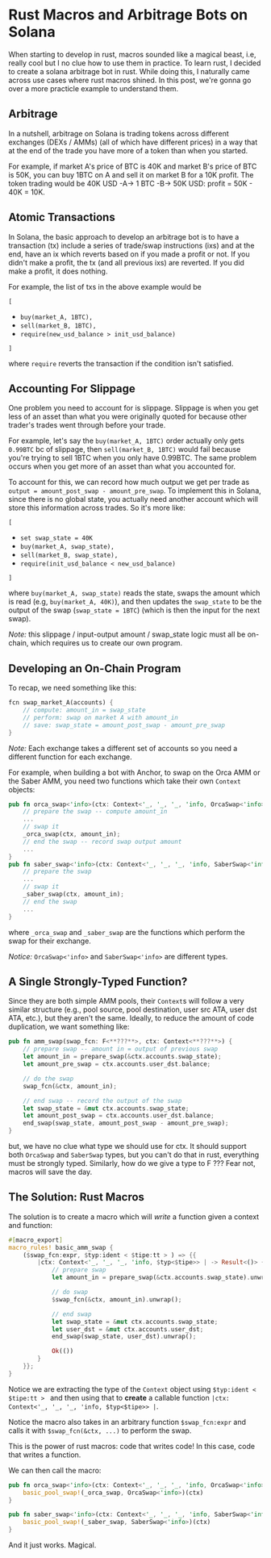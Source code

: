 # Rust Macros and Arbitrage Bots on Solana 

When starting to develop in rust, macros sounded like a magical beast, i.e, really cool but I no clue how to use them in practice. To learn rust, I decided to create a solana arbitrage bot in rust. While doing this, I naturally came across use cases where rust macros shined. In this post, we're gonna go over a more practicle example to understand them. 

## Arbitrage

In a nutshell, arbitrage on Solana is trading tokens across different exchanges (DEXs / AMMs) (all of which have different prices) in a way that at the end of the trade you have more of a token than when you started. 

For example, if market A's price of BTC is 40K and market B's price of BTC is 50K, you can buy 1BTC on A and sell it on market B for a 10K profit. The token trading would be 40K USD -A-> 1 BTC -B-> 50K USD: profit = 50K - 40K = 10K. 

## Atomic Transactions 

In Solana, the basic approach to develop an arbitrage bot is to have a transaction (tx) include a series of trade/swap instructions (ixs) and at the end, have an ix which reverts based on if you made a profit or not. If you didn't make a profit, the tx (and all previous ixs) are reverted. If you did make a profit, it does nothing. 

For example, the list of txs in the above example would be 

`[`
- `buy(market_A, 1BTC),`
- `sell(market_B, 1BTC),`
- `require(new_usd_balance > init_usd_balance)`

`]`

where `require` reverts the transaction if the condition isn't satisfied. 

## Accounting For Slippage 

One problem you need to account for is slippage. Slippage is when you get less of an asset than what you were originally quoted for because other trader's trades went through before your trade. 

For example, let's say the `buy(market_A, 1BTC)` order actually only gets `0.99BTC` bc of slippage, then `sell(market_B, 1BTC)` would fail because you're trying to sell 1BTC when you only have 0.99BTC. The same problem occurs when you get more of an asset than what you accounted for.

To account for this, we can record how much output we get per trade as `output = amount_post_swap - amount_pre_swap`. To implement this in Solana, since there is no global state, you actually need another account which will store this information across trades. So it's more like:

`[`
- `set swap_state = 40K`
- `buy(market_A, swap_state),`
- `sell(market_B, swap_state),`
- `require(init_usd_balance < new_usd_balance)`

`]`

where `buy(market_A, swap_state)` reads the state, swaps the amount which is read (e.g, `buy(market_A, 40K)`), and then updates the `swap_state` to be the output of the swap (`swap_state = 1BTC`) (which is then the input for the next swap). 

*Note:* this slippage / input-output amount / swap_state logic must all be on-chain, which requires us to create our own program. 

## Developing an On-Chain Program

To recap, we need something like this: 

```rust
fcn swap_market_A(accounts) {
    // compute: amount_in = swap_state
    // perform: swap on market A with amount_in
    // save: swap_state = amount_post_swap - amount_pre_swap
}
```

*Note:* Each exchange takes a different set of accounts so you need a different function for each exchange. 

For example, when building a bot with Anchor, to swap on the Orca AMM or the Saber AMM, you need two functions which take their own `Context` objects:

```rust 
pub fn orca_swap<'info>(ctx: Context<'_, '_, '_, 'info, OrcaSwap<'info>>) -> Result<()> {
    // prepare the swap -- compute amount_in
    ... 
    // swap it 
    _orca_swap(ctx, amount_in); 
    // end the swap -- record swap output amount 
    ... 
}
pub fn saber_swap<'info>(ctx: Context<'_, '_, '_, 'info, SaberSwap<'info>>) -> Result<()> {
    // prepare the swap 
    ... 
    // swap it 
    _saber_swap(ctx, amount_in); 
    // end the swap 
    ... 
}
```

where `_orca_swap` and `_saber_swap` are the functions which perform the swap for their exchange.

*Notice:* `OrcaSwap<'info>` and `SaberSwap<'info>` are different types. 

## A Single Strongly-Typed Function? 

Since they are both simple AMM pools, their `Context`s will follow a very similar structure (e.g., pool source, pool destination, user src ATA, user dst ATA, etc.), but they aren't the same. Ideally, to reduce the amount of code duplication, we want something like: 

```rust 
pub fn amm_swap(swap_fcn: F<**???**>, ctx: Context<**???**>) {
    // prepare swap -- amount in = output of previous swap 
    let amount_in = prepare_swap(&ctx.accounts.swap_state);
    let amount_pre_swap = ctx.accounts.user_dst.balance;

    // do the swap 
    swap_fcn(&ctx, amount_in);

    // end swap -- record the output of the swap 
    let swap_state = &mut ctx.accounts.swap_state;
    let amount_post_swap = ctx.accounts.user_dst.balance;
    end_swap(swap_state, amount_post_swap - amount_pre_swap);
}
```

but, we have no clue what type we should use for ctx. It should support both `OrcaSwap` and `SaberSwap` types, but you can't do that in rust, everything must be strongly typed. Similarly, how do we give a type to F ??? Fear not, macros will save the day. 

## The Solution: Rust Macros

The solution is to create a macro which will *write* a function given a context and function:

```rust 
#[macro_export]
macro_rules! basic_amm_swap {
    ($swap_fcn:expr, $typ:ident < $tipe:tt > ) => {{
        |ctx: Context<'_, '_, '_, 'info, $typ<$tipe>> | -> Result<()> {
            // prepare swap 
            let amount_in = prepare_swap(&ctx.accounts.swap_state).unwrap();

            // do swap 
            $swap_fcn(&ctx, amount_in).unwrap();

            // end swap 
            let swap_state = &mut ctx.accounts.swap_state;
            let user_dst = &mut ctx.accounts.user_dst;
            end_swap(swap_state, user_dst).unwrap();

            Ok(())
        }
    }};
}
```

Notice we are extracting the type of the `Context` object using `$typ:ident < $tipe:tt > ` and then using that to **create** a callable function `|ctx: Context<'_, '_, '_, 'info, $typ<$tipe>> |`.

Notice the macro also takes in an arbitrary function `$swap_fcn:expr` and calls it with `$swap_fcn(&ctx, ...)` to perform the swap.

This is the power of rust macros: code that writes code! In this case, code that writes a function. 

We can then call the macro:

```rust 
pub fn orca_swap<'info>(ctx: Context<'_, '_, '_, 'info, OrcaSwap<'info>>) -> Result<()> {
    basic_pool_swap!(_orca_swap, OrcaSwap<'info>)(ctx)
}

pub fn saber_swap<'info>(ctx: Context<'_, '_, '_, 'info, SaberSwap<'info>>) -> Result<()> {
    basic_pool_swap!(_saber_swap, SaberSwap<'info>)(ctx)
}
```

And it just works. Magical. 
